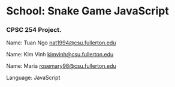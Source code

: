 # School: Snake Game JavaScript
### CPSC 254 Project.

Name: Tuan Ngo    nat1994@csu.fullerton.edu

Name: Kim Vinh    kimvinh@csu.fullerton.edu

Name:  Maria     rosemary98@csu.fullerton.edu

Language: JavaScript

